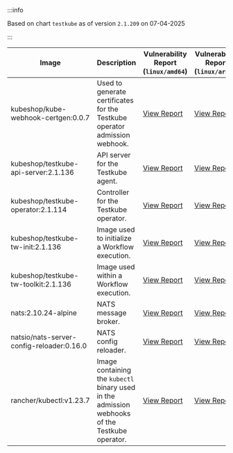:::info

Based on chart `testkube` as of version `2.1.209` on 07-04-2025

:::

| Image | Description | Vulnerability Report (`linux/amd64`) | Vulnerability Report (`linux/arm64`) | Docker Image |
|-------|-------------|----------------------------------------|----------------------------------------|--------------|
| kubeshop/kube-webhook-certgen:0.0.7 | Used to generate certificates for the Testkube operator admission webhook. | [View Report](./kube-webhook-certgen-0.0.7_linux_amd64.md) | [View Report](./kube-webhook-certgen-0.0.7_linux_arm64.md) | [View Image](https://hub.docker.com/layers/kubeshop/kube-webhook-certgen/0.0.7/images/sha256-99c5ac7ef7cf17b180a3ae9d11144120ff203017d6bd805dc95ab2648a5a6e7e?context=explore) |
| kubeshop/testkube-api-server:2.1.136 | API server for the Testkube agent. | [View Report](./testkube-api-server-2.1.136_linux_amd64.md) | [View Report](./testkube-api-server-2.1.136_linux_arm64.md) | [View Image](https://hub.docker.com/layers/kubeshop/testkube-api-server/2.1.136/images/sha256-e8e758128c0930e5d5812105355f34a7721abfe32d3211a7be2c8e49d55d24c5?context=explore) |
| kubeshop/testkube-operator:2.1.114 | Controller for the Testkube operator. | [View Report](./testkube-operator-2.1.114_linux_amd64.md) | [View Report](./testkube-operator-2.1.114_linux_arm64.md) | [View Image](https://hub.docker.com/layers/kubeshop/testkube-operator/2.1.114/images/sha256-991e29661ac75736b10a7ec5a1dc37076c0c1e21195c2e1fe0df6ed8a0d39964?context=explore) |
| kubeshop/testkube-tw-init:2.1.136 | Image used to initialize a Workflow execution. | [View Report](./testkube-tw-init-2.1.136_linux_amd64.md) | [View Report](./testkube-tw-init-2.1.136_linux_arm64.md) | [View Image](https://hub.docker.com/layers/kubeshop/testkube-tw-init/2.1.136/images/sha256-add2bf13075451f2224be6f017e4cb0e89fbb0453720949b24c05d95d50727e7?context=explore) |
| kubeshop/testkube-tw-toolkit:2.1.136 | Image used within a Workflow execution. | [View Report](./testkube-tw-toolkit-2.1.136_linux_amd64.md) | [View Report](./testkube-tw-toolkit-2.1.136_linux_arm64.md) | [View Image](https://hub.docker.com/layers/kubeshop/testkube-tw-toolkit/2.1.136/images/sha256-b59ce4eaf5a8f806e9b52277d14c7df0eb2ee6312ab713a309baeadc536184bb?context=explore) |
| nats:2.10.24-alpine | NATS message broker. | [View Report](./nats-2.10.24-alpine_linux_amd64.md) | [View Report](./nats-2.10.24-alpine_linux_arm64.md) | [View Image](https://hub.docker.com/layers/library/nats/2.10.24-alpine/images/sha256-d13ec5ce79a02e1be937820dd36db611e25bd0c08cd9947fa9a5d52a56bf91fc?context=explore) |
| natsio/nats-server-config-reloader:0.16.0 | NATS config reloader. | [View Report](./nats-server-config-reloader-0.16.0_linux_amd64.md) | [View Report](./nats-server-config-reloader-0.16.0_linux_arm64.md) | [View Image](https://hub.docker.com/layers/natsio/nats-server-config-reloader/0.16.0/images/sha256-6e1f185d0f39fdf6032872bd20f1ce134d4e18c923d55f7cf93d40afcf6a8ffe?context=explore) |
| rancher/kubectl:v1.23.7 | Image containing the `kubectl` binary used in the admission webhooks of the Testkube operator. | [View Report](./kubectl-v1.23.7_linux_amd64.md) | [View Report](./kubectl-v1.23.7_linux_arm64.md) | [View Image](https://hub.docker.com/layers/rancher/kubectl/v1.23.7/images/sha256-139cffe27d95d9b3cdeb782a7456cf5eb6a2d18b7a90b85a2c0bde4ff295bae8?context=explore) |
